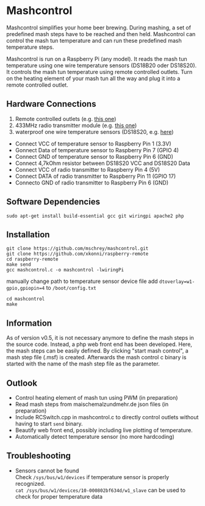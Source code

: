 # Mashcontrol #

Mashcontrol simplifies your home beer brewing. During mashing, a set of predefined mash steps have to be reached and then held. Mashcontrol can control the mash tun temperature and can run these predefined mash temperature steps. 

Mashcontrol is run on a Raspberry Pi (any model). It reads the mash tun temperature using one wire temperature sensors (DS18B20 oder DS18S20). It controls the mash tun temperature using remote controlled outlets. Turn on the heating element of your mash tun all the way and plug it into a remote controlled outlet. 

## Hardware Connections ##
1) Remote controlled outlets (e.g. [this one](https://www.pollin.de/p/funksteckdosen-set-mit-3-steckdosen-550666))
2) 433MHz radio transmitter module (e.g. [this one](https://www.amazon.de/gp/product/B00OLI93IC/ref=oh_aui_detailpage_o05_s00?ie=UTF8&psc=1))
3) waterproof one wire temperature sensors (DS18S20, e.g. [here](https://de.aliexpress.com/item/Direkten-wasserdicht-DS18B20-digitaler-temperatursensor-sonde-eine-gro-e-anzahl-von-original-spot/32675444739.html?spm=a2g0x.search0104.3.2.418b3d20hlIQLC&ws_ab_test=searchweb0_0%2Csearchweb201602_3_10320_10152_10321_10065_10151_10344_10068_5723115_5722815_10342_10547_10343_10322_10340_10341_10548_5722915_5722615_10193_10696_10194_10084_10083_10618_10304_10307_10820_10821_10302_5722715_10843_10059_100031_10319_10103_10624_10623_10622_5722515_10621_10620%2Csearchweb201603_30%2CppcSwitch_5&algo_expid=17f34d38-7b86-4514-994f-47daa466bb6e-0&algo_pvid=17f34d38-7b86-4514-994f-47daa466bb6e&transAbTest=ae803_1&priceBeautifyAB=0))

 * Connect VCC of temperature sensor to Raspberry Pin 1 (3.3V)
 * Gonnect Data of temperature sensor to Raspberry Pin 7 (GPIO 4)
 * Connect GND of temperature sensor to Raspberry Pin 6 (GND)
 * Connect 4,7kOhm resistor between DS18S20 VCC and DS18S20 Data
 * Connect VCC of radio transmitter to Raspberry Pin 4 (5V)
 * Connect DATA of radio transmitter to Raspberry Pin 11 (GPIO 17)
 * Connecto GND of radio transmitter to Raspberry Pin 6 (GND)

## Software Dependencies ##
``sudo apt-get install build-essential gcc git wiringpi apache2 php``

## Installation ##
```
git clone https://github.com/mschrey/mashcontrol.git
git clone https://github.com/xkonni/raspberry-remote
cd raspberry-remote
make send
gcc mashcontrol.c -o mashcontrol -lwiringPi
```
manually change path to temperature sensor device file
add `dtoverlay=w1-gpio,gpiopin=4` to `/boot/config.txt`
```
cd mashcontrol
make
```


## Information ##
As of version v0.5, it is not necessary anymore to define the mash steps in the source code. Instead, a php web front end has been developed. Here, the mash steps can be easily defined. By clicking "start mash control", a mash step file (.msf) is created. Afterwards the mash control c binary is started with the name of the mash step file as the parameter. 


## Outlook ##
  * Control heating element of mash tun using PWM (in preparation)
  * Read mash steps from maischemalzundmehr.de json files (in preparation)
  * Include RCSwitch.cpp in mashcontrol.c to directly control outlets without having to start `send` binary.
  * Beautify web front end, possibly including live plotting of temperature. 
  * Automatically detect temperature sensor (no more hardcoding)


## Troubleshooting ##
 * Sensors cannot be found  
Check `/sys/bus/w1/devices` if temperature sensor is properly recognized.  
`cat /sys/bus/w1/devices/10-000802bf634d/w1_slave` can be used to check for proper temperature data
